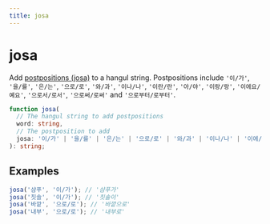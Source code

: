 ```yaml
---
title: josa
---
```


# josa

Add [postpositions (josa)](https://en.wikipedia.org/wiki/Korean_postpositions) to a hangul string. Postpositions include `'이/가'`, `'을/를'`, `'은/는'`, `'으로/로'`, `'와/과'`, `'이나/나'`, `'이란/란'`, `'아/야'`, `'이랑/랑'`, `'이에요/예요'`, `'으로서/로서'`, `'으로써/로써'` and `'으로부터/로부터'`.

```typescript
function josa(
  // The hangul string to add postpositions
  word: string,
  // The postposition to add
  josa: '이/가' | '을/를' | '은/는' | '으로/로' | '와/과' | '이나/나' | '이에/에' | '이란/란' | '아/야' | '이랑/랑' | '이에요/예요' | '으로서/로서' | '으로써/로써' | '으로부터/로부터'
): string;
```

## Examples

```typescript
josa('샴푸', '이/가'); // '샴푸가'
josa('칫솔', '이/가'); // '칫솔이'
josa('바깥', '으로/로'); // '바깥으로'
josa('내부', '으로/로'); // '내부로'
```
